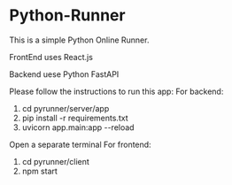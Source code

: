 # Python-Runner

This is a simple Python Online Runner.

FrontEnd uses React.js

Backend uese Python FastAPI

Please follow the instructions to run this app:
For backend:
1. cd pyrunner/server/app
2. pip install -r requirements.txt
3. uvicorn app.main:app --reload

Open a separate terminal
For frontend:
1. cd pyrunner/client
2. npm start 